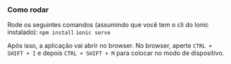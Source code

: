 ### Como rodar
Rode os seguintes comandos (assumindo que você tem o cli do Ionic instalado):
```npm install```
```ionic serve```

Após isso, a aplicação vai abrir no browser.
No browser, aperte ```CTRL + SHIFT + I``` e depois ```CTRL + SHIFT + M``` para colocar no modo de dispositivo.
